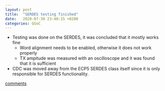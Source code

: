 ```yaml
---
layout: post
title:  "SERDES testing finished"
date:   2020-07-30 23:40:15 +0200
categories: GSoC
---
```

- Testing was done on the SERDES, it was concluded that it mostly works fine
    - Word alignment needs to be enabled, otherwise it does not work properly
    - TX ampitude was measured with an oscilloscope and it was found that it is sufficient
- CDC was moved away from the ECP5 SERDES class itself since it is only responsible for SERDES functionality.

[comments][comments]

[git]: https://github.com/ECP5-PCIe/ECP5-PCIe
[Comments]: https://github.com/ECP5-PCIe/ECP5-PCIe.github.io/issues/30